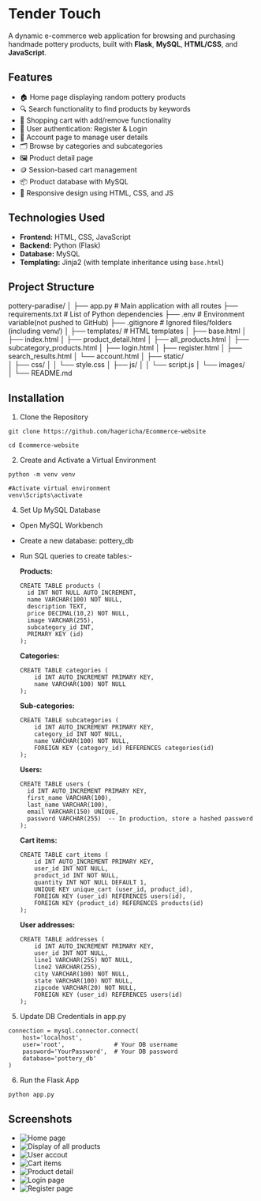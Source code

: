 
# Tender Touch

A dynamic e-commerce web application for browsing and purchasing handmade pottery products, built with **Flask**, **MySQL**, **HTML/CSS**, and **JavaScript**.


## Features

- 🏠 Home page displaying random pottery products
- 🔍 Search functionality to find products by keywords
- 🛒 Shopping cart with add/remove functionality
- 👤 User authentication: Register & Login
- 🧾 Account page to manage user details
- 🗂️ Browse by categories and subcategories
- 🖼️ Product detail page
- 🪙 Session-based cart management
- 📦 Product database with MySQL
- 🎨 Responsive design using HTML, CSS, and JS


## Technologies Used

- **Frontend:** HTML, CSS, JavaScript 
- **Backend:** Python (Flask)
- **Database:** MySQL
- **Templating:** Jinja2 (with template inheritance using `base.html`)


## Project Structure

pottery-paradise/
│
├── app.py                # Main application with all routes
├── requirements.txt      # List of Python dependencies
├── .env                  # Environment variable(not pushed to GitHub)
├── .gitignore            # Ignored files/folders (including venv/)
│
├── templates/            # HTML templates
│   ├── base.html
│   ├── index.html
│   ├── product_detail.html
│   ├── all_products.html
│   ├── subcategory_products.html
│   ├── login.html
│   ├── register.html
│   ├── search_results.html
│   └── account.html
│
├── static/               
│   ├── css/
│   │   └── style.css
│   ├── js/
│   │   └── script.js
│   └── images/           
│
└── README.md             



## Installation

1. Clone the Repository
  ```
  git clone https://github.com/hagericha/Ecommerce-website
  ```

  ```
  cd Ecommerce-website
  ```

2. Create and Activate a Virtual Environment
  ```
  python -m venv venv
  ```

  ```
  #Activate virtual environment
  venv\Scripts\activate
  ```

4. Set Up MySQL Database
  - Open MySQL Workbench
  - Create a new database: pottery_db
  - Run SQL queries to create tables:-

    **Products:**
      ```
      CREATE TABLE products (
        id INT NOT NULL AUTO_INCREMENT,
        name VARCHAR(100) NOT NULL,
        description TEXT,
        price DECIMAL(10,2) NOT NULL,
        image VARCHAR(255),
        subcategory_id INT,
        PRIMARY KEY (id)
      );
      ```

    **Categories:**
      ```
      CREATE TABLE categories (
          id INT AUTO_INCREMENT PRIMARY KEY,
          name VARCHAR(100) NOT NULL
      );
      ```

    **Sub-categories:**
      ```
      CREATE TABLE subcategories (
          id INT AUTO_INCREMENT PRIMARY KEY,
          category_id INT NOT NULL,
          name VARCHAR(100) NOT NULL,
          FOREIGN KEY (category_id) REFERENCES categories(id)
      );
      ```

    **Users:**
      ```
      CREATE TABLE users (
        id INT AUTO_INCREMENT PRIMARY KEY,
        first_name VARCHAR(100),
        last_name VARCHAR(100),
        email VARCHAR(150) UNIQUE,
        password VARCHAR(255)  -- In production, store a hashed password
      );
      ```

    **Cart items:**
      ```
      CREATE TABLE cart_items (
          id INT AUTO_INCREMENT PRIMARY KEY,
          user_id INT NOT NULL,
          product_id INT NOT NULL,
          quantity INT NOT NULL DEFAULT 1,
          UNIQUE KEY unique_cart (user_id, product_id),
          FOREIGN KEY (user_id) REFERENCES users(id),
          FOREIGN KEY (product_id) REFERENCES products(id)
      );
      ```

    **User addresses:**
      ```
      CREATE TABLE addresses (
          id INT AUTO_INCREMENT PRIMARY KEY,
          user_id INT NOT NULL,
          line1 VARCHAR(255) NOT NULL,
          line2 VARCHAR(255),
          city VARCHAR(100) NOT NULL,
          state VARCHAR(100) NOT NULL,
          zipcode VARCHAR(20) NOT NULL,
          FOREIGN KEY (user_id) REFERENCES users(id)
      );
      ```

5. Update DB Credentials in app.py
  ```
  connection = mysql.connector.connect(
      host='localhost',
      user='root',              # Your DB username
      password='YourPassword',  # Your DB password
      database='pottery_db'
  )
  ```

6. Run the Flask App
  ```
  python app.py
  ```


## Screenshots

- ![Home page ](static/Screenshot/home.png)
- ![Display of all products](static/Screenshot/products.png)  
- ![User accout](static/Screenshot/account.png)
- ![Cart items](static/Screenshot/cart.png)
- ![Product detail](static/Screenshot/product_detail.png)
- ![Login page](static/Screenshot/login.png)
- ![Register page](static/Screenshot/register.png)



